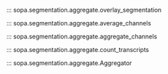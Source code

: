 ::: sopa.segmentation.aggregate.overlay_segmentation

::: sopa.segmentation.aggregate.average_channels

::: sopa.segmentation.aggregate.aggregate_channels

::: sopa.segmentation.aggregate.count_transcripts

::: sopa.segmentation.aggregate.Aggregator
